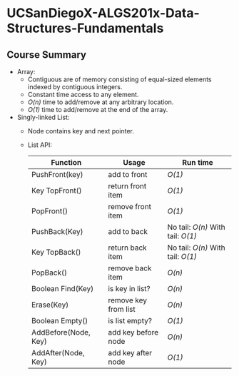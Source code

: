 # UCSanDiegoX-ALGS201x-Data-Structures-Fundamentals

## Course Summary
- Array:
  - Contiguous are of memory consisting of equal-sized elements indexed by contiguous integers.
  - Constant time access to any element.
  - *O(n)* time to add/remove at any arbitrary location.
  - *O(1)* time to add/remove at the end of the array.
- Singly-linked List:
  - Node contains key and next pointer.
  - List API:
  
    |Function|Usage|Run time|
    |---|---|---|
    |PushFront(key)|add to front|*O(1)*|
    |Key TopFront()|return front item|*O(1)*|
    |PopFront()|remove front item|*O(1)*|
    |PushBack(Key)|add to back|No tail: *O(n)* With tail: *O(1)*|
    |Key TopBack()|return back item|No tail: *O(n)* With tail: *O(1)*|
    |PopBack()|remove back item|*O(n)*|
    |Boolean Find(Key)|is key in list?|*O(n)*|
    |Erase(Key)|remove key from list|*O(n)*|
    |Boolean Empty()|is list empty?|*O(1)*|
    |AddBefore(Node, Key)|add key before node|*O(n)*|
    |AddAfter(Node, Key)|add key after node|*O(1)*|
